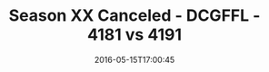 ---
title: Season XX Canceled - DCGFFL - 4181 vs 4191
teams_score:
- team: 4181
  score:
- team: 4191
  score: 19
mvp: ''
game-ball: ''
season: 12
week:
date: '2016-05-15T17:00:45'
pageid: season-12-playoffs-may-15-2016-4181-vs-4191
---